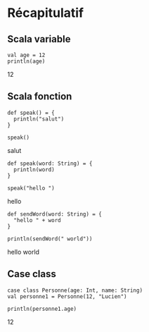# Récapitulatif
## Scala variable

```
val age = 12
println(age) 
```
12

## Scala fonction

```
def speak() = {
  println("salut")
}

speak()
```
salut

```
def speak(word: String) = {
  println(word)
}

speak("hello ")
```
hello

```
def sendWord(word: String) = {
  "hello " + word
}

println(sendWord(" world"))
```
hello world

## Case class

```
case class Personne(age: Int, name: String)
val personne1 = Personne(12, "Lucien")

println(personne1.age)
```
12
